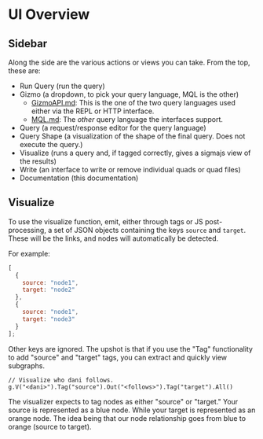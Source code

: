 # UI Overview

## Sidebar

Along the side are the various actions or views you can take. From the top, these are:

* Run Query \(run the query\)
* Gizmo \(a dropdown, to pick your query language, MQL is the other\)
  * [GizmoAPI.md](../query-languages/gizmoapi.md): This is the one of the two query languages used either via the REPL or HTTP interface.
  * [MQL.md](../query-languages/mql.md): The _other_ query language the interfaces support.
* Query \(a request/response editor for the query language\)
* Query Shape \(a visualization of the shape of the final query. Does not execute the query.\)
* Visualize \(runs a query and, if tagged correctly, gives a sigmajs view of the results\)
* Write \(an interface to write or remove individual quads or quad files\)
* Documentation \(this documentation\)

## Visualize

To use the visualize function, emit, either through tags or JS post-processing, a set of JSON objects containing the keys `source` and `target`. These will be the links, and nodes will automatically be detected.

For example:

```javascript
[
  {
    source: "node1",
    target: "node2"
  },
  {
    source: "node1",
    target: "node3"
  }
];
```

Other keys are ignored. The upshot is that if you use the "Tag" functionality to add "source" and "target" tags, you can extract and quickly view subgraphs.

```text
// Visualize who dani follows.
g.V("<dani>").Tag("source").Out("<follows>").Tag("target").All()
```

The visualizer expects to tag nodes as either "source" or "target." Your source is represented as a blue node. While your target is represented as an orange node. The idea being that our node relationship goes from blue to orange \(source to target\).

